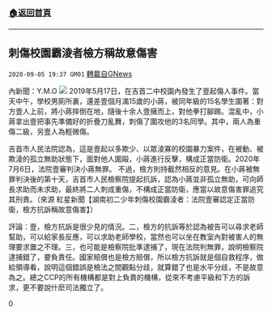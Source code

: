 ###  [:house:返回首頁](https://github.com/ourhimalayas/txt)
---

## 刺傷校園霸淩者檢方稱故意傷害
`2020-09-05 19:37 GM01` [轉載自GNews](https://gnews.org/zh-hant/336210/)

內新聞：Y.M.O
![](https://s3.amazonaws.com/gnews-media-offload/wp-content/uploads/2020/09/05192808/b.jpg)
2019年5月17日，在吉首二中校園內發生了壹起傷人事件。當天中午，學校男廁所裏，還差壹個月滿15歲的小蔣，被同年級的15名學生圍著：對方壹人上前，將小蔣摔倒在地，隨後十余人壹擁而上，對他拳打腳踢。混亂中，小蔣拿出壹把事先準備好的折疊刀亂舞，刺傷了圍攻他的3名同學。其中，兩人為重傷二級，另壹人為輕微傷。

吉首市人民法院認為，這是壹起以多欺少、以眾淩寡的校園暴力案件，在被動、被欺淩的孤立無助狀態下，面對他人圍毆，小蔣進行反擊，構成正當防衛。2020年7月6日，法院壹審判決小蔣無罪。
不過，檢方則持截然相反的意見。在小蔣被無罪判決後的第十天，吉首市人民檢察院提起抗訴，認為小蔣並非孤立無助，可向師長求助而未求助，最終將二人刺成重傷，不構成正當防衛，應當以故意傷害罪追究其刑責。（來源 紅星新聞【湖南初二少年刺傷校園霸淩者：法院壹審認定正當防衛，檢方抗訴稱故意傷害】）

評論：壹，檢方抗訴是很少見的情況。二，檢方的抗訴等於認為被告可以尋求老師幫助，可以給家長反應，可以求助老師學校，當然也可以坐在教室內對被害人的無理要求置之不理。三，也可能是檢察院批準逮捕了，現在法院判無罪，說明檢察院逮捕錯了，要負責任。國家賠償也是檢方賠償，所以檢方抗訴就是個自救程序，做給領導看，說明這個錯誤是檢法之間觀點分歧，就算錯了也是水平分歧，不是故意為之。總之CCP的所有機構都是對上負責的機構，從來不考慮平級和下方的訴求，更不要說什麽司法獨立了。

0
